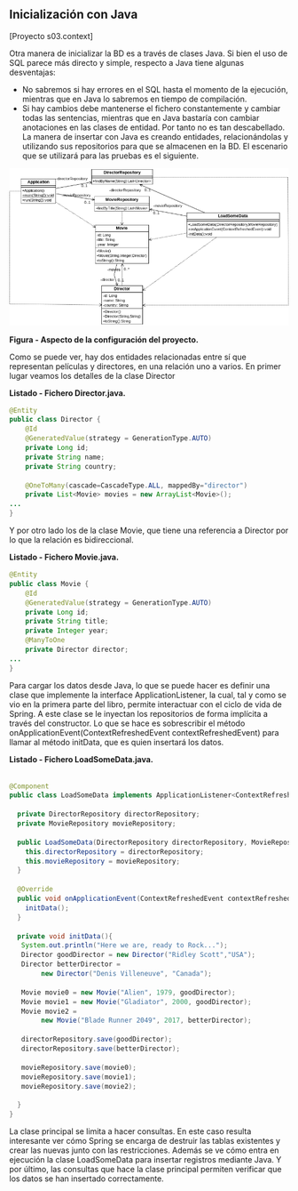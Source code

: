 ## Inicialización con Java
[Proyecto s03.context]

Otra manera de inicializar la BD es a través de clases Java. Si bien el uso de SQL parece más directo y simple, respecto a Java tiene algunas desventajas:
*	No sabremos si hay errores en el SQL hasta el momento de la ejecución, mientras que en Java lo sabremos en tiempo de compilación.
*	Si hay cambios debe mantenerse el fichero constantemente y cambiar todas las sentencias, mientras que en Java bastaría con cambiar anotaciones en las clases de entidad.
Por tanto no es tan descabellado. La manera de insertar con Java es creando entidades, relacionándolas y utilizando sus repositorios para que se almacenen en la BD.
El escenario que se utilizará para las pruebas es el siguiente.

![Configuración del proyecto](s03.context.png)

**Figura - Aspecto de la configuración del proyecto.**

Como se puede ver, hay dos entidades relacionadas entre sí que representan películas y directores, en una relación uno a varios. En primer lugar veamos los detalles de la clase Director

**Listado - Fichero Director.java.**

```java
@Entity
public class Director {
    @Id
    @GeneratedValue(strategy = GenerationType.AUTO)
	private Long id;
	private String name;
	private String country;
	
	@OneToMany(cascade=CascadeType.ALL, mappedBy="director")  
	private List<Movie> movies = new ArrayList<Movie>();
...
}
```

Y por otro lado los de la clase Movie, que tiene una referencia a Director por lo que la relación es bidireccional.

**Listado - Fichero Movie.java.**

```java
@Entity
public class Movie {
    @Id
    @GeneratedValue(strategy = GenerationType.AUTO)
	private Long id;
	private String title;
	private Integer year;
	@ManyToOne
	private Director director;
...
}

```

Para cargar los datos desde Java, lo que se puede hacer es definir una clase que implemente la interface ApplicationListener, la cual, tal y como se vio en la primera parte del libro, permite interactuar con el ciclo de vida de Spring.
A este clase se le inyectan los repositorios de forma implícita a través del constructor.
Lo que se hace es sobrescribir el método onApplicationEvent(ContextRefreshedEvent contextRefreshedEvent) para llamar al método initData, que es quien insertará los datos.

**Listado - Fichero LoadSomeData.java.**

```java

@Component
public class LoadSomeData implements ApplicationListener<ContextRefreshedEvent> {

  private DirectorRepository directorRepository;
  private MovieRepository movieRepository;

  public LoadSomeData(DirectorRepository directorRepository, MovieRepository movieRepository) {
    this.directorRepository = directorRepository;
    this.movieRepository = movieRepository;
  }

  @Override
  public void onApplicationEvent(ContextRefreshedEvent contextRefreshedEvent) {
    initData();
  }

  private void initData(){
   System.out.println("Here we are, ready to Rock...");
   Director goodDirector = new Director("Ridley Scott","USA");
   Director betterDirector = 
		new Director("Denis Villeneuve", "Canada");
  
   Movie movie0 = new Movie("Alien", 1979, goodDirector);
   Movie movie1 = new Movie("Gladiator", 2000, goodDirector);
   Movie movie2 = 
		new Movie("Blade Runner 2049", 2017, betterDirector);
   
   directorRepository.save(goodDirector);
   directorRepository.save(betterDirector);
   
   movieRepository.save(movie0);
   movieRepository.save(movie1);
   movieRepository.save(movie2);
   
  }
}
```
La clase principal se limita a hacer consultas. En este caso resulta interesante ver cómo Spring se encarga de destruir las tablas existentes y crear las nuevas junto con las restricciones. Además se ve cómo entra en ejecución la clase LoadSomeData para insertar registros mediante Java. Y por último, las consultas que hace la clase principal permiten verificar que los datos se han insertado correctamente.
